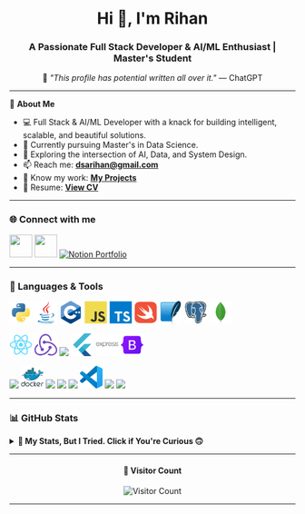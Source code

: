 <h1 align="center">Hi 👋, I'm Rihan</h1>
<h3 align="center">A Passionate Full Stack Developer & AI/ML Enthusiast | Master's Student </h3>

<p align="center">
  🧠 <i>"This profile has potential written all over it."</i> — ChatGPT
</p>

---

🎯 **About Me**
- 💻 Full Stack & AI/ML Developer with a knack for building intelligent, scalable, and beautiful solutions.
- 🌱 Currently pursuing Master's in Data Science.
- 🚀 Exploring the intersection of AI, Data, and System Design.
- 📫 Reach me: **dsarihan@gmail.com**
- 🧠 Know my work: [**My Projects**](https://tinyurl.com/3e9mbha3)
- 📄 Resume: [**View CV**](https://drive.google.com/file/d/1Lj82hrQ1xDeZMVWTNapO8Uw2TkyfUgUH/view?usp=sharing)

---

<h3 align="left">🌐 Connect with me</h3>
<p align="left">
  <a href="https://www.linkedin.com/in/rihan-dsa" target="_blank"><img src="https://cdn.jsdelivr.net/gh/devicons/devicon/icons/linkedin/linkedin-original.svg" width="40" height="40"/></a>
  <a href="https://github.com/DsaRihan" target="_blank"><img src="https://cdn.jsdelivr.net/gh/devicons/devicon/icons/github/github-original.svg" width="40" height="40"/></a>
  <a href="http://surl.li/rwmrgh" target="_blank"><img src="https://img.icons8.com/ios-filled/50/notion.png" width="40" height="40" alt="Notion Portfolio"/></a>
</p>

---

<h3 align="left">🧰 Languages & Tools</h3>
<p align="left">
  <!-- Programming Languages -->
  <a href="https://www.python.org" target="_blank"><img src="https://raw.githubusercontent.com/devicons/devicon/master/icons/python/python-original.svg" width="40"/></a>
  <a href="https://www.java.com" target="_blank"><img src="https://raw.githubusercontent.com/devicons/devicon/master/icons/java/java-original.svg" width="40"/></a>
  <a href="https://cplusplus.com/" target="_blank"><img src="https://raw.githubusercontent.com/devicons/devicon/master/icons/cplusplus/cplusplus-original.svg" width="40"/></a>
  <a href="https://developer.mozilla.org/en-US/docs/Web/JavaScript" target="_blank"><img src="https://raw.githubusercontent.com/devicons/devicon/master/icons/javascript/javascript-original.svg" width="40"/></a>
  <a href="https://www.typescriptlang.org/" target="_blank"><img src="https://raw.githubusercontent.com/devicons/devicon/master/icons/typescript/typescript-original.svg" width="40"/></a>
  <a href="https://developer.apple.com/swift/" target="_blank"><img src="https://raw.githubusercontent.com/devicons/devicon/master/icons/swift/swift-original.svg" width="40"/></a>
  <a href="https://www.sqlite.org/" target="_blank"><img src="https://raw.githubusercontent.com/devicons/devicon/master/icons/sqlite/sqlite-original.svg" width="40"/></a>
  <a href="https://www.postgresql.org/" target="_blank"><img src="https://raw.githubusercontent.com/devicons/devicon/master/icons/postgresql/postgresql-original.svg" width="40"/></a>
  <a href="https://www.mongodb.com/" target="_blank"><img src="https://raw.githubusercontent.com/devicons/devicon/master/icons/mongodb/mongodb-original.svg" width="40"/></a>

  <!-- Frameworks & Libraries -->
  <a href="https://reactjs.org/" target="_blank"><img src="https://raw.githubusercontent.com/devicons/devicon/master/icons/react/react-original.svg" width="40"/></a>
  <a href="https://redux.js.org" target="_blank"><img src="https://raw.githubusercontent.com/devicons/devicon/master/icons/redux/redux-original.svg" width="40"/></a>
  <a href="https://reactnative.dev/" target="_blank"><img src="https://reactnative.dev/img/header_logo.svg" width="40"/></a>
  <a href="https://flutter.dev" target="_blank"><img src="https://raw.githubusercontent.com/devicons/devicon/master/icons/flutter/flutter-original.svg" width="40"/></a>
  <a href="https://expressjs.com/" target="_blank"><img src="https://raw.githubusercontent.com/devicons/devicon/master/icons/express/express-original-wordmark.svg" width="40"/></a>
  <a href="https://getbootstrap.com" target="_blank"><img src="https://raw.githubusercontent.com/devicons/devicon/master/icons/bootstrap/bootstrap-original.svg" width="40"/></a>

  <!-- Tools & DevOps -->
  <a href="https://git-scm.com/" target="_blank"><img src="https://www.vectorlogo.zone/logos/git-scm/git-scm-icon.svg" width="40"/></a>
  <a href="https://www.docker.com/" target="_blank"><img src="https://raw.githubusercontent.com/devicons/devicon/master/icons/docker/docker-original-wordmark.svg" width="40"/></a>
  <a href="https://kubernetes.io/" target="_blank"><img src="https://www.vectorlogo.zone/logos/kubernetes/kubernetes-icon.svg" width="40"/></a>
  <a href="https://www.figma.com/" target="_blank"><img src="https://www.vectorlogo.zone/logos/figma/figma-icon.svg" width="40"/></a>
  <a href="https://www.postman.com/" target="_blank"><img src="https://www.vectorlogo.zone/logos/getpostman/getpostman-icon.svg" width="40"/></a>
  <a href="https://code.visualstudio.com/" target="_blank"><img src="https://raw.githubusercontent.com/devicons/devicon/master/icons/vscode/vscode-original.svg" width="40"/></a>
  <a href="https://www.mathworks.com/products/matlab.html" target="_blank"><img src="https://upload.wikimedia.org/wikipedia/commons/2/21/Matlab_Logo.png" width="40"/></a>
  <a href="https://www.arduino.cc/" target="_blank"><img src="https://cdn.worldvectorlogo.com/logos/arduino-1.svg" width="40"/></a>

</p>

---

<h3 align="left">📊 GitHub Stats</h3>

<details>
  <summary><b>🎪 My Stats, But I Tried. Click if You're Curious 🙃</b></summary>

  <br/>
  <p align="center">
    <img src="https://github-readme-stats.vercel.app/api?username=DsaRihan&theme=blue_navy&show_icons=true&hide_border=false&include_all_commits=true&count_private=true" alt="GitHub Stats" />
    <br/>
    <img src="https://github-readme-streak-stats.herokuapp.com/?user=DsaRihan&theme=blue_navy&hide_border=false" alt="GitHub Streak" />
    <br/>
    <img src="https://github-readme-stats.vercel.app/api/top-langs/?username=DsaRihan&theme=blue_navy&hide_border=false&layout=compact" alt="Top Languages" />
  </p>
</details>


---

<h4 align="center">👀 Visitor Count</h4>
<p align="center">
  <img src="https://visitcount.itsvg.in/api?id=DsaRihan&icon=0&color=0" alt="Visitor Count" />
</p>

---

<!-- Proudly created with ❤️ by Rihan using GPRM ( https://gprm.itsvg.in ) -->
